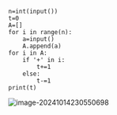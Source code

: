 ```
n=int(input())
t=0
A=[]
for i in range(n):
    a=input()
    A.append(a)
for i in A:
    if '+' in i:
        t+=1
    else:
        t-=1
print(t)
```

![image-20241014230550698](C:\Users\huawei\AppData\Roaming\Typora\typora-user-images\image-20241014230550698.png)